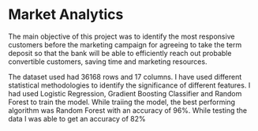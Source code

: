 # Market Analytics

The main objective of this project was to identify the most responsive customers before the marketing campaign for agreeing to take the term deposit so that the bank will be able to efficiently reach out probable convertible customers, saving time and marketing resources.

The dataset used had 36168 rows and 17 columns. I have used different statistical methodologies to identify the significance of different features. I had used Logistic Regression, Gradient Boosting Classifier and Random Forest to train the model. While traiing the model, the best performing algorithm was Random Forest with an accuracy of 96%. While testing the data I was able to get an accuracy of 82%
